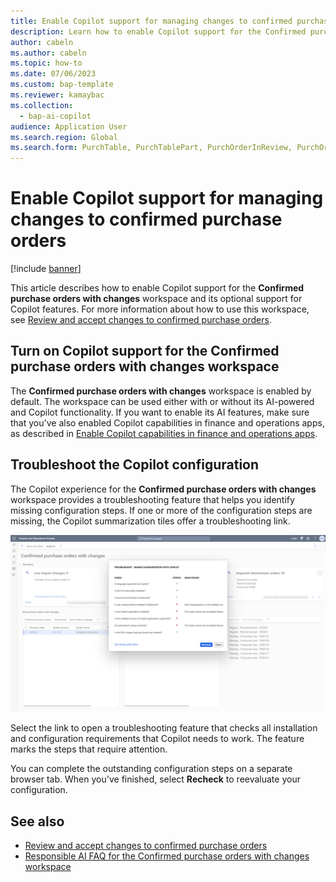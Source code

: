 ```yaml
---
title: Enable Copilot support for managing changes to confirmed purchase orders
description: Learn how to enable Copilot support for the Confirmed purchase orders with changes workspace, where you can review and accept changes to confirmed purchase orders.
author: cabeln
ms.author: cabeln
ms.topic: how-to
ms.date: 07/06/2023
ms.custom: bap-template
ms.reviewer: kamaybac
ms.collection:
  - bap-ai-copilot
audience: Application User
ms.search.region: Global
ms.search.form: PurchTable, PurchTablePart, PurchOrderInReview, PurchOrderApproved, PurchOrderInDraft, PurchOrderAssignedToMe, VendPurchOrderJournalListPage, PurchTableWorkflowDropDialog, VendPurchOrderJournal
---
```


# Enable Copilot support for managing changes to confirmed purchase orders

[!include [banner](../includes/banner.md)]

This article describes how to enable Copilot support for the **Confirmed purchase orders with changes** workspace and its optional support for Copilot features. For more information about how to use this workspace, see [Review and accept changes to confirmed purchase orders](purchase-order-changes-after-confirmation.md).

## Turn on Copilot support for the Confirmed purchase orders with changes workspace

The **Confirmed purchase orders with changes** workspace is enabled by default. The workspace can be used either with or without its AI-powered and Copilot functionality. If you want to enable its AI features, make sure that you've also enabled Copilot capabilities in finance and operations apps, as described in [Enable Copilot capabilities in finance and operations apps](../../fin-ops-core/dev-itpro/copilot/enable-copilot.md).

## Troubleshoot the Copilot configuration

The Copilot experience for the **Confirmed purchase orders with changes** workspace provides a troubleshooting feature that helps you identify missing configuration steps. If one or more of the configuration steps are missing, the Copilot summarization tiles offer a troubleshooting link.

[<img src="media/po-change-review-trouble-shooting.png" alt="Screenshot of the Confirmed purchase orders with changes workspace." title="Screenshot of the trouble shooter for Copilot configuration." width="720" />](media/po-change-review-trouble-shooting.png#lightbox)

Select the link to open a troubleshooting feature that checks all installation and configuration requirements that Copilot needs to work. The feature marks the steps that require attention.

You can complete the outstanding configuration steps on a separate browser tab. When you've finished, select **Recheck** to reevaluate your configuration.

## See also

- [Review and accept changes to confirmed purchase orders](purchase-order-changes-after-confirmation.md)
- [Responsible AI FAQ for the Confirmed purchase orders with changes workspace](../faq-confirmed-po-changes.md)
